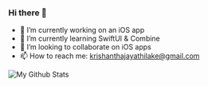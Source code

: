 ### Hi there 👋

- 🔭 I’m currently working on an iOS app
- 🌱 I’m currently learning SwiftUI & Combine
- 👯 I’m looking to collaborate on iOS apps
- 📫 How to reach me: krishanthajayathilake@gmail.com

<img alt="My Github Stats" src="https://github-readme-stats.vercel.app/api?username=kjayathilake&show_icons=false&hide_border=false&theme=dracula" />

<!--
**kjayathilake/kjayathilake** is a ✨ _special_ ✨ repository because its `README.md` (this file) appears on your GitHub profile.

Here are some ideas to get you started:

- 🔭 I’m currently working on ...
- 🌱 I’m currently learning ...
- 👯 I’m looking to collaborate on ...
- 🤔 I’m looking for help with ...
- 💬 Ask me about ...
- 📫 How to reach me: ...
- 😄 Pronouns: ...
- ⚡ Fun fact: ...
-->
